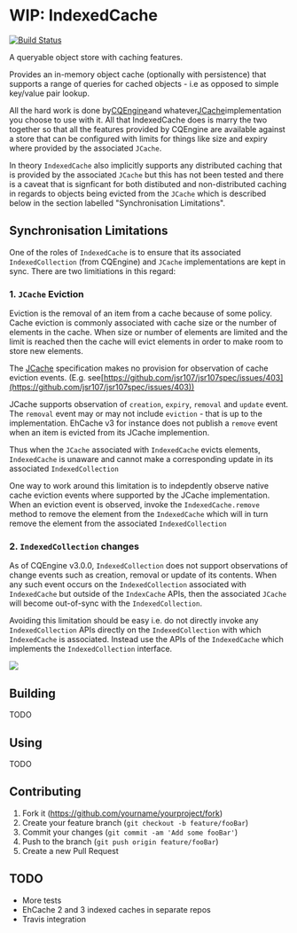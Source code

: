 # WIP: IndexedCache

[![Build Status](https://travis-ci.com/alkimiapps/IndexedCache.svg?branch=master)](https://travis-ci.com/alkimiapps/IndexedCache)

A queryable object store with caching features.

Provides an in-memory object cache (optionally with persistence) that supports a range of queries for cached objects - 
i.e as opposed to simple key/value pair lookup.

All the hard work is done by[CQEngine](https://github.com/npgall/cqengine])and whatever[JCache](https://jcp.org/en/jsr/detail?id=107)implementation you choose to use with it. All that IndexedCache does is marry the two together so that all the features
provided by CQEngine are available against a store that can be configured with limits
for things like size and expiry where provided by the associated `JCache`. 

In theory `IndexedCache` also implicitly supports any distributed caching that is provided by the associated
`JCache` but this has not been tested and there is a caveat that is 
signficant for both distibuted and non-distributed caching in regards to objects being evicted from the
`JCache` which is described below in the section labelled "Synchronisation Limitations".

## Synchronisation Limitations

One of the roles of `IndexedCache` is to ensure that its associated `IndexedCollection` (from CQEngine)
and `JCache` implementations are kept in sync. There are two limitiations in this regard:

### 1. `JCache` Eviction

Eviction is the removal of an item from a cache because of some policy. Cache eviction is commonly
associated with cache size or the number of elements in the cache. When size or number of elements are limited and the 
limit is reached then the cache will evict elements in order to make room to store new elements.

The [JCache](https://jcp.org/en/jsr/detail?id=107) specification makes no provision for observation of cache 
eviction events. (E.g. see[https://github.com/jsr107/jsr107spec/issues/403](https://github.com/jsr107/jsr107spec/issues/403))

JCache supports observation of `creation`, `expiry`, `removal` and `update` event. The `removal` event
may or may not include `eviction` - that is up to the implementation. EhCache v3 for instance does not publish a
`remove` event when an item is evicted from its JCache implemention.

Thus when the `JCache` associated with `IndexedCache` evicts elements, `IndexedCache` is unaware and cannot make a 
corresponding update in its associated `IndexedCollection`

One way to work around this limitation is to indepdently observe native cache eviction events where
supported by the JCache implementation. When an eviction event is observed, invoke the `IndexedCache.remove` method
to remove the element from the `IndexedCache` which will in turn remove the element from the associated `IndexedCollection`

### 2. `IndexedCollection` changes

As of CQEngine v3.0.0, `IndexedCollection` does not support observations of change events such as creation, removal or
update of its contents. When any such event occurs on the `IndexedCollection` associated with `IndexedCache` 
but outside of the `IndexCache` APIs, then the associated `JCache` will become out-of-sync with the `IndexedCollection`.

Avoiding this limitation should be easy i.e. do not directly invoke any `IndexedCollection` APIs directly on the
`IndexedCollection` with which `IndexedCache` is associated. Instead use the APIs of the `IndexedCache` which implements
the `IndexedCollection` interface.



![](header.png)

## Building

TODO

## Using

TODO


## Contributing

1. Fork it (<https://github.com/yourname/yourproject/fork>)
2. Create your feature branch (`git checkout -b feature/fooBar`)
3. Commit your changes (`git commit -am 'Add some fooBar'`)
4. Push to the branch (`git push origin feature/fooBar`)
5. Create a new Pull Request

## TODO

* More tests
* EhCache 2 and 3 indexed caches in separate repos
* Travis integration


